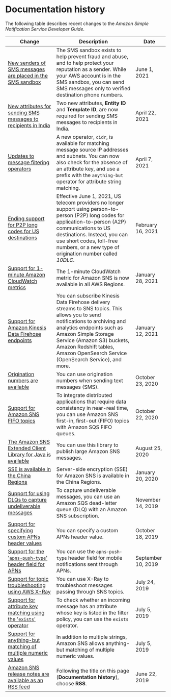# Documentation history<a name="sns-release-notes"></a>

The following table describes recent changes to the *Amazon Simple Notification Service Developer Guide*\.

| Change | Description | Date | 
| --- |--- |--- |
| [New senders of SMS messages are placed in the SMS sandbox](https://docs.aws.amazon.com/sns/latest/dg/sns-sms-sandbox.html) | The SMS sandbox exists to help prevent fraud and abuse, and to help protect your reputation as a sender\. While your AWS account is in the SMS sandbox, you can send SMS messages only to verified destination phone numbers\. | June 1, 2021 | 
| [New attributes for sending SMS messages to recipients in India](https://docs.aws.amazon.com/sns/latest/dg/sns-register-entity-and-template.html) | Two new attributes, **Entity ID** and **Template ID**, are now required for sending SMS messages to recipients in India\. | April 22, 2021 | 
| [Updates to message filtering operators](https://docs.aws.amazon.com/sns/latest/dg/sns-subscription-filter-policies.html) | A new operator, `cidr`, is available for matching message source IP addresses and subnets\. You can now also check for the absence of an attribute key, and use a prefix with the `anything-but` operator for attribute string matching\. | April 7, 2021 | 
| [Ending support for P2P long codes for US destinations](https://docs.aws.amazon.com/sns/latest/dg/channels-sms-us-requirements.html) | Effective June 1, 2021, US telecom providers no longer support using person\-to\-person \(P2P\) long codes for application\-to\-person \(A2P\) communications to US destinations\. Instead, you can use short codes, toll\-free numbers, or a new type of origination number called *10DLC*\. | February 16, 2021 | 
| [Support for 1\-minute Amazon CloudWatch metrics](https://docs.aws.amazon.com/sns/latest/dg/sns-monitoring-using-cloudwatch.html) | The 1\-minute CloudWatch metric for Amazon SNS is now available in all AWS Regions\. | January 28, 2021 | 
| [Support for Amazon Kinesis Data Firehose endpoints](https://docs.aws.amazon.com/sns/latest/dg/sns-firehose-as-subscriber.html) | You can subscribe Kinesis Data Firehose delivery streams to SNS topics\. This allows you to send notifications to archiving and analytics endpoints such as Amazon Simple Storage Service \(Amazon S3\) buckets, Amazon Redshift tables, Amazon OpenSearch Service \(OpenSearch Service\), and more\. | January 12, 2021 | 
| [Origination numbers are available](https://docs.aws.amazon.com/sns/latest/dg/sms_publish-to-phone.html) | You can use origination numbers when sending text messages \(SMS\)\. | October 23, 2020 | 
| [Support for Amazon SNS FIFO topics](https://docs.aws.amazon.com/sns/latest/dg/sns-fifo-topics.html) | To integrate distributed applications that require data consistency in near\-real time, you can use Amazon SNS first\-in, first\-out \(FIFO\) topics with Amazon SQS FIFO queues\. | October 22, 2020 | 
| [The Amazon SNS Extended Client Library for Java is available](https://docs.aws.amazon.com/sns/latest/dg/large-message-payloads.html) | You can use this library to publish large Amazon SNS messages\. | August 25, 2020 | 
| [SSE is available in the China Regions](https://docs.aws.amazon.com/sns/latest/dg/sns-server-side-encryption.html) | Server\-side encryption \(SSE\) for Amazon SNS is available in the China Regions\. | January 20, 2020 | 
| [Support for using DLQs to capture undeliverable messages](https://docs.aws.amazon.com/sns/latest/dg/sns-dead-letter-queues.html) | To capture undeliverable messages, you can use an Amazon SQS dead\-letter queue \(DLQ\) with an Amazon SNS subscription\. | November 14, 2019 | 
| [Support for specifying custom APNs header values](https://docs.aws.amazon.com/sns/latest/dg/sns-send-custom-platform-specific-payloads-mobile-devices.html#specify-custom-header-value) | You can specify a custom APNs header value\. | October 18, 2019 | 
| [Support for the '`apns-push-type`' header field for APNs](https://docs.aws.amazon.com/sns/latest/dg/sns-send-custom-platform-specific-payloads-mobile-devices.html) | You can use the `apns-push-type` header field for mobile notifications sent through APNs\. | September 10, 2019 | 
| [Support for topic troubleshooting using AWS X\-Ray](https://docs.aws.amazon.com/sns/latest/dg/sns-troubleshooting.html#sns-troubleshooting-using-x-ray) | You can use X\-Ray to troubleshoot messages passing through SNS topics\. | July 24, 2019 | 
| [Support for attribute key matching using the '`exists`' operator](https://docs.aws.amazon.com/sns/latest/dg/sns-subscription-filter-policies.html#attribute-key-matching) | To check whether an incoming message has an attribute whose key is listed in the filter policy, you can use the `exists` operator\. | July 5, 2019 | 
| [Support for anything\-but matching of multiple numeric values](https://docs.aws.amazon.com/sns/latest/dg/sns-subscription-filter-policies.html#numeric-anything-but-matching) | In addition to multiple strings, Amazon SNS allows anything\-but matching of multiple numeric values\. | July 5, 2019 | 
| [Amazon SNS release notes are available as an RSS feed](https://docs.aws.amazon.com/sns/latest/dg/sns-release-notes.html) | Following the title on this page \(**Documentation history**\), choose **RSS**\. | June 22, 2019 | 